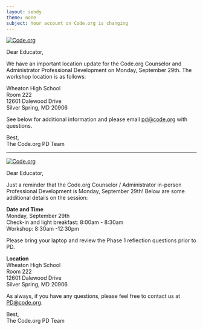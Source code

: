 ```yaml
---
layout: sendy
theme: none
subject: Your account on Code.org is changing
---
```


[![Code.org](/images/fit-48/logo.png)](/)

Dear Educator,

We have an important location update for the Code.org Counselor and Administrator Professional Development on Monday, September 29th. The workshop location is as follows:

Wheaton High School
<br/>
Room 222
<br/>
12601 Dalewood Drive
<br/>
Silver Spring, MD 20906

See below for additional information and please email pd@code.org with questions.

Best,
<br/>
The Code.org PD Team


----------



[![Code.org](/images/fit-48/logo.png)](/)


Dear Educator,

Just a reminder that the Code.org Counselor / Administrator in-person Professional Development is Monday, September 29th! Below are some additional details on the session:

**Date and Time**
<br/>
Monday, September 29th
<br/>
Check-in and light breakfast: 8:00am - 8:30am
<br/>
Workshop: 8:30am -12:30pm

Please bring your laptop and review the Phase 1 reflection questions prior to PD.
 
**Location**
<br/>
Wheaton High School
<br/>
Room 222
<br/>
12601 Dalewood Drive
<br/>
Silver Spring, MD 20906

As always, if you have any questions, please feel free to contact us at PD@code.org. 

Best,
<br/>
The Code.org PD Team
